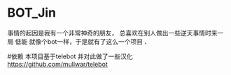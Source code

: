 # BOT_Jin
事情的起因是我有一个非常神奇的朋友，
总喜欢在别人做出一些逆天事情时来一局
低能
就像个bot一样，于是就有了这么一个项目
、

#依赖
本项目基于telebot
并对此做了一些汉化
https://github.com/mullwar/telebot
